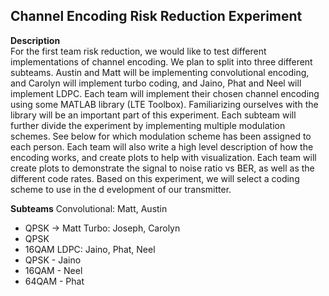 <b><h2> Channel Encoding Risk Reduction Experiment </h2></b>

<b> Description </b> <br>
For the first team risk reduction, we would like to test different implementations of channel encoding. 
We plan to split into three different subteams. Austin and Matt will be implementing convolutional encoding, 
and Carolyn will implement turbo coding, and Jaino, Phat and Neel will implement LDPC. Each team will 
implement their chosen channel encoding using some MATLAB library (LTE Toolbox). Familiarizing ourselves
with the library will be an important part of this experiment. Each subteam will further divide the experiment
by implementing multiple modulation schemes. See below for which modulation scheme has been assigned to each 
person. Each team will also write a high level description of how the encoding works, and create plots to 
help with visualization. Each team will create plots to demonstrate the signal to noise ratio vs BER, as 
well as the different code rates. Based on this experiment, we will select a coding scheme to use in the d
evelopment of our transmitter.

<b>Subteams</b>
Convolutional: Matt, Austin
- QPSK -> Matt 
Turbo: Joseph, Carolyn
 - QPSK
 - 16QAM
LDPC:  Jaino, Phat, Neel
 - QPSK - Jaino
 - 16QAM - Neel
 - 64QAM - Phat
